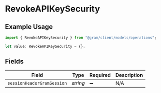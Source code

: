 # RevokeAPIKeySecurity

## Example Usage

```typescript
import { RevokeAPIKeySecurity } from "@gram/client/models/operations";

let value: RevokeAPIKeySecurity = {};
```

## Fields

| Field                      | Type                       | Required                   | Description                |
| -------------------------- | -------------------------- | -------------------------- | -------------------------- |
| `sessionHeaderGramSession` | *string*                   | :heavy_minus_sign:         | N/A                        |